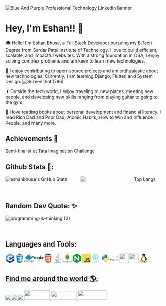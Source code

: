 
![Blue And Purple Professional Technology LinkedIn Banner](https://github.com/user-attachments/assets/7677ffea-c187-4361-9b57-e32105e72632)
# Hey, I'm Eshan!! 👋


🎓 Hello! I'm Eshan Bhuse, a Full Stack Developer pursuing my B.Tech Degree from Sardar Patel Institute of Technology. I love to build efficient, scalable, and impactful websites. 
   With a strong foundation in DSA, I enjoy solving complex problems and am keen to learn new technologies.

🎯 I enjoy contributing to open-source projects and am enthusiastic about new technologies. Currently, I am learning Django, Flutter, 
   and System Design.
![Screenshot (786)](https://github.com/user-attachments/assets/1cd8fb03-cdfc-4741-bdc7-ac3e2df0122a)


✈ Outside the tech world, I enjoy traveling to new places, meeting new people, and developing new skills ranging from playing guitar to going to the gym.

🎸 I love reading books about personal development and financial literacy. I read Rich Dad and Poor Dad, Atomic Habits, How to Win and Influence People, and many more.

## Achievements 🏅

Semi-finalist at Tata Imagination Challenge



## Github Stats 🚀:
  <a href="https://awesome-github-stats.azurewebsites.net/index.html??cardType=level&theme=algolia&preferLogin=false"> 
  <img  alt="eshanbhuse's GitHub Stats" align="left" width="47%" src="https://awesome-github-stats.azurewebsites.net/user-stats/eshanbhuse?cardType=level&theme=algolia&preferLogin=false">  
  </a>

<p align="right">
  <img align="left" width="47%" src="https://github-readme-stats.vercel.app/api/top-langs/?username=eshanbhuse&theme=dark&layout=compact" alt="Top Langs">
</p>
<br>


<br>
<br>

## Random Dev Quote: ✨
![programming-is-thinking (2)](https://github.com/user-attachments/assets/f3eea041-d0ed-4bac-812c-5533bd38c5e4)

<br>

## Languages and Tools: 
<a href="https://www.w3schools.com/cpp/">
<img width="30px" height="30px" align="left" src="https://raw.githubusercontent.com/devicons/devicon/master/icons/cplusplus/cplusplus-original.svg">
<a href="https://www.w3schools.com/css/">
<img width="30px" height="30px" align="left" src="https://raw.githubusercontent.com/devicons/devicon/master/icons/css3/css3-original-wordmark.svg">
<a href="https://www.docker.com/">
<img width="30px" height="30px" align="left" src="https://raw.githubusercontent.com/devicons/devicon/master/icons/docker/docker-original-wordmark.svg">
<a href="https://nodejs.org/en">
<img width="30px" height="30px" align="left" src="https://raw.githubusercontent.com/devicons/devicon/master/icons/nodejs/nodejs-original-wordmark.svg">
<a href="https://www.w3schools.com/html/">
<img width="30px" height="30px" align="left" src="https://raw.githubusercontent.com/devicons/devicon/master/icons/html5/html5-original-wordmark.svg">
<a href="https://www.java.com/en/">
<img width="30px" height="30px" align="left" src="https://raw.githubusercontent.com/devicons/devicon/master/icons/java/java-original.svg">
<a href="https://www.w3schools.com/mongodb/">
<img width="30px" height="30px" align="left" src="https://raw.githubusercontent.com/devicons/devicon/master/icons/mongodb/mongodb-original-wordmark.svg">
<a href="https://nginx.org/">
<img width="30px" height="30px" align="left" src="https://raw.githubusercontent.com/devicons/devicon/master/icons/nginx/nginx-original.svg">
<a href="https://www.w3schools.com/js/">
<img width="30px" height="30px" align="left" src="https://raw.githubusercontent.com/devicons/devicon/master/icons/javascript/javascript-original.svg">
<a href="https://react.dev/">
<img width="30px" height="30px" align="left" src="https://raw.githubusercontent.com/devicons/devicon/master/icons/react/react-original-wordmark.svg">
<a href="https://www.python.org/">
<img width="30px" height="30px" align="left" src="https://raw.githubusercontent.com/devicons/devicon/master/icons/python/python-original.svg">
<a href="https://www.mysql.com/">
<img width="30px" height="30px" align="left" src="https://raw.githubusercontent.com/devicons/devicon/master/icons/mysql/mysql-original-wordmark.svg">
<a href="https://flutter.dev/?gad_source=1&gclid=CjwKCAiA8Lu9BhA8EiwAag16b0BEOMhfvHcLdMsd9FBEreG1cgsrl_I51-G-6iMRWssUytqv7MQe3hoC5hAQAvD_BwE&gclsrc=aw.ds">
<img width="30px" height="30px" align="left" src="https://camo.githubusercontent.com/2167e144b868512a0723b3556c44410b6fb52a0e569ef5f2768232b8b705c649/68747470733a2f2f7777772e766563746f726c6f676f2e7a6f6e652f6c6f676f732f666c7574746572696f2f666c7574746572696f2d69636f6e2e737667">
<a href="https://git-scm.com/">
<img width="30px" height="30px" align="left" src="https://camo.githubusercontent.com/ff5301ef7472dbdf522b776167a8af8c326299fe8175e53f6b052bbcc04533e3/68747470733a2f2f7777772e766563746f726c6f676f2e7a6f6e652f6c6f676f732f6769742d73636d2f6769742d73636d2d69636f6e2e737667">
<a href="https://www.linux.org/">
<img width="30px" height="30px" align="left" src="https://raw.githubusercontent.com/devicons/devicon/master/icons/linux/linux-original.svg">

   <br>
   <br>

## Find me around the world 🌎: 
<a href="https://medium.com/@eshan.bhuse">
<img src="https://camo.githubusercontent.com/290851f87e4ab0147a0e9680e78244edf16303a3c965658336d64dc41e3974ad/68747470733a2f2f696d672e736869656c64732e696f2f62616467652f6d656469756d2d2532333132313030452e7376673f267374796c653d666f722d7468652d6261646765266c6f676f3d6d656469756d266c6f676f436f6c6f723d7768697465">
<a href="www.linkedin.com/in/eshanbhuse">
<img src="https://camo.githubusercontent.com/d90c501c7f68295cfcab6a68b761ba5b1101292b8ac9895eaeca253df2e53eb3/68747470733a2f2f696d672e736869656c64732e696f2f62616467652f6c696e6b6564696e2d2532333030373742352e7376673f267374796c653d666f722d7468652d6261646765266c6f676f3d6c696e6b6564696e266c6f676f436f6c6f723d7768697465">
<a href="https://github.com/eshanbhuse">
<img src="https://camo.githubusercontent.com/9c137a831035de366198774c3260403fa2415d06ad2153a30098022f2c4249a9/68747470733a2f2f696d672e736869656c64732e696f2f62616467652f4769744875622d2532333132313030452e7376673f267374796c653d666f722d7468652d6261646765266c6f676f3d476974687562266c6f676f436f6c6f723d7768697465">
<a href="https://www.instagram.com/eshanbhuse?igsh=ZjE0dXR0dDIzeTB1">
<img style="width:80px;height:30px" src="https://camo.githubusercontent.com/4eccb7494c06c4358132bdec110cc4481f33b3e04d1be81c10f648742c0bc3f3/68747470733a2f2f696d672e736869656c64732e696f2f62616467652f696e7374616772616d2d2532334534343035462e7376673f267374796c653d666f722d7468652d6261646765266c6f676f3d696e7374616772616d266c6f676f436f6c6f723d7768697465">
<a href="mailto:eshan.bhuse@spit.ac.in">
<img src="https://static.dezeen.com/uploads/2020/10/gmail-google-logo-rebrand-workspace-design_dezeen_2364_col_0-1704x958.jpg" style="width:80px;height:28px">
<a href="https://leetcode.com/eshanbhuse">
<img src="https://blog.kakaocdn.net/dn/dyqZon/btqE0kscvyH/KVB2iWfZCj95KVWcjC7oIk/img.png" style="width:90px;height:30px">
   <br>
      <br>

<!--
**eshanbhuse/eshanbhuse** is a ✨ _special_ ✨ repository because its `README.md` (this file) appears on your GitHub profile.

Here are some ideas to get you started:

- 🔭 I’m currently working on ...
- 🌱 I’m currently learning ...
- 👯 I’m looking to collaborate on ...
- 🤔 I’m looking for help with ...
- 💬 Ask me about ...
- 📫 How to reach me: ...
- 😄 Pronouns: ...
- ⚡ Fun fact: ...
-->
